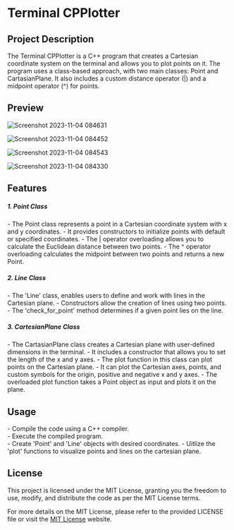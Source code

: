 <h1>Terminal CPPlotter</h1>

<h2>Project Description</h2>
<p>The Terminal CPPlotter is a C++ program that creates a Cartesian coordinate system on the terminal and allows you to plot points on it. The program uses a class-based approach, with two main classes: Point and CartasianPlane. It also includes a custom distance operator (|) and a midpoint operator (^) for points.</p>

<h2>Preview</h2>

![Screenshot 2023-11-04 084631](https://github.com/saiyam-sandhir/Terminal-CPPlotter/assets/86138251/4d0a5b07-47fa-4e83-a536-0f08e51d73d3)

![Screenshot 2023-11-04 084452](https://github.com/saiyam-sandhir/Terminal-CPPlotter/assets/86138251/7f67e56b-9e06-40b5-81f4-d2da295f4260)

![Screenshot 2023-11-04 084543](https://github.com/saiyam-sandhir/Terminal-CPPlotter/assets/86138251/2df39ec4-9c39-4e1a-bb0f-18341fcb254a)

![Screenshot 2023-11-04 084330](https://github.com/saiyam-sandhir/Terminal-CPPlotter/assets/86138251/6dbcb56a-a305-470e-9ced-83c3dba0daed)


<h2>Features</h2>
<h5>1. Point Class</h5>
- The Point class represents a point in a Cartesian coordinate system with x and y coordinates.
- It provides constructors to initialize points with default or specified coordinates.
- The | operator overloading allows you to calculate the Euclidean distance between two points.
- The ^ operator overloading calculates the midpoint between two points and returns a new Point.

<h5>2. Line Class</h5> 
- The 'Line' class, enables users to define and work with lines in the Cartesian plane.
- Constructors allow the creation of lines using two points.
- The 'check_for_point' method determines if a given point lies on the line.

<h5>3. CartesianPlane Class</h5>
- The CartasianPlane class creates a Cartesian plane with user-defined dimensions in the terminal.
- It includes a constructor that allows you to set the length of the x and y axes.
- The plot function in this class can plot points on the Cartesian plane.
- It can plot the Cartesian axes, points, and custom symbols for the origin, positive and negative x and y axes.
- The overloaded plot function takes a Point object as input and plots it on the plane.

<h2>Usage</h2>
- Compile the code using a C++ compiler.</br>
- Execute the compiled program.</br>
- Create 'Point' and 'Line' objects with desired coordinates.
- Uitlize the 'plot' functions to visualize points and lines on the cartesian plane.
  
<h2>License</h2>
This project is licensed under the MIT License, granting you the freedom to use, modify, and distribute the code as per the MIT License terms.

For more details on the MIT License, please refer to the provided LICENSE file or visit the <a href="https://opensource.org/licenses/MIT">MIT License</a> website.
